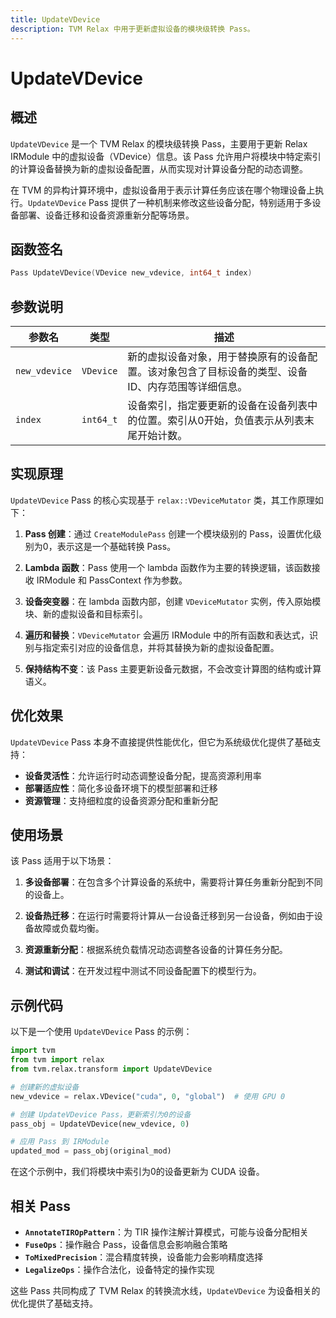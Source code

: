 ```yaml
---
title: UpdateVDevice
description: TVM Relax 中用于更新虚拟设备的模块级转换 Pass。
---
```


# UpdateVDevice

## 概述

`UpdateVDevice` 是一个 TVM Relax 的模块级转换 Pass，主要用于更新 Relax IRModule 中的虚拟设备（VDevice）信息。该 Pass 允许用户将模块中特定索引的计算设备替换为新的虚拟设备配置，从而实现对计算设备分配的动态调整。

在 TVM 的异构计算环境中，虚拟设备用于表示计算任务应该在哪个物理设备上执行。`UpdateVDevice` Pass 提供了一种机制来修改这些设备分配，特别适用于多设备部署、设备迁移和设备资源重新分配等场景。

## 函数签名

```cpp
Pass UpdateVDevice(VDevice new_vdevice, int64_t index)
```

## 参数说明

| 参数名 | 类型 | 描述 |
|--------|------|------|
| `new_vdevice` | `VDevice` | 新的虚拟设备对象，用于替换原有的设备配置。该对象包含了目标设备的类型、设备ID、内存范围等详细信息。 |
| `index` | `int64_t` | 设备索引，指定要更新的设备在设备列表中的位置。索引从0开始，负值表示从列表末尾开始计数。 |

## 实现原理

`UpdateVDevice` Pass 的核心实现基于 `relax::VDeviceMutator` 类，其工作原理如下：

1. **Pass 创建**：通过 `CreateModulePass` 创建一个模块级别的 Pass，设置优化级别为0，表示这是一个基础转换 Pass。

2. **Lambda 函数**：Pass 使用一个 lambda 函数作为主要的转换逻辑，该函数接收 IRModule 和 PassContext 作为参数。

3. **设备突变器**：在 lambda 函数内部，创建 `VDeviceMutator` 实例，传入原始模块、新的虚拟设备和目标索引。

4. **遍历和替换**：`VDeviceMutator` 会遍历 IRModule 中的所有函数和表达式，识别与指定索引对应的设备信息，并将其替换为新的虚拟设备配置。

5. **保持结构不变**：该 Pass 主要更新设备元数据，不会改变计算图的结构或计算语义。

## 优化效果

`UpdateVDevice` Pass 本身不直接提供性能优化，但它为系统级优化提供了基础支持：

- **设备灵活性**：允许运行时动态调整设备分配，提高资源利用率
- **部署适应性**：简化多设备环境下的模型部署和迁移
- **资源管理**：支持细粒度的设备资源分配和重新分配

## 使用场景

该 Pass 适用于以下场景：

1. **多设备部署**：在包含多个计算设备的系统中，需要将计算任务重新分配到不同的设备上。

2. **设备热迁移**：在运行时需要将计算从一台设备迁移到另一台设备，例如由于设备故障或负载均衡。

3. **资源重新分配**：根据系统负载情况动态调整各设备的计算任务分配。

4. **测试和调试**：在开发过程中测试不同设备配置下的模型行为。

## 示例代码

以下是一个使用 `UpdateVDevice` Pass 的示例：

```python
import tvm
from tvm import relax
from tvm.relax.transform import UpdateVDevice

# 创建新的虚拟设备
new_vdevice = relax.VDevice("cuda", 0, "global")  # 使用 GPU 0

# 创建 UpdateVDevice Pass，更新索引为0的设备
pass_obj = UpdateVDevice(new_vdevice, 0)

# 应用 Pass 到 IRModule
updated_mod = pass_obj(original_mod)
```

在这个示例中，我们将模块中索引为0的设备更新为 CUDA 设备。

## 相关 Pass

- **`AnnotateTIROpPattern`**：为 TIR 操作注解计算模式，可能与设备分配相关
- **`FuseOps`**：操作融合 Pass，设备信息会影响融合策略
- **`ToMixedPrecision`**：混合精度转换，设备能力会影响精度选择
- **`LegalizeOps`**：操作合法化，设备特定的操作实现

这些 Pass 共同构成了 TVM Relax 的转换流水线，`UpdateVDevice` 为设备相关的优化提供了基础支持。